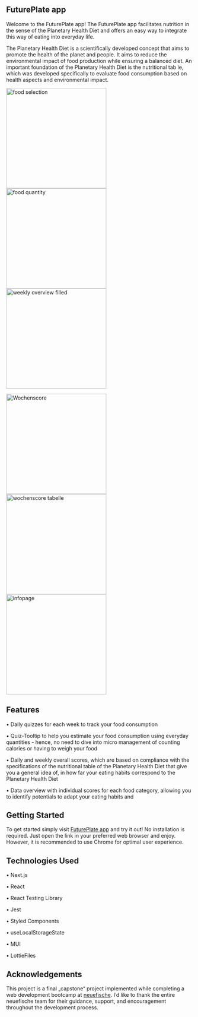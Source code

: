 ## FuturePlate app

Welcome to the FuturePlate app! The FuturePlate app facilitates nutrition in the sense of the Planetary Health Diet and offers an easy way to integrate this way of eating into everyday life.

The Planetary Health Diet is a scientifically developed concept that aims to promote the health of the planet and people. It aims to reduce the environmental impact of food production while ensuring a balanced diet. An important foundation of the Planetary Health Diet is the nutritional tab
le, which was developed specifically to evaluate food consumption based on health aspects and environmental impact.

<img width="270" alt="food selection" src="https://user-images.githubusercontent.com/123627153/234046908-ae7d18ac-1114-44e4-a476-65678ccdb1f7.png"> <img width="270" alt="food quantity" src="https://user-images.githubusercontent.com/123627153/234046979-97d957b3-6a9f-412e-a981-36a44cd674df.png"> <img width="270" alt="weekly overview filled" src="https://user-images.githubusercontent.com/123627153/234047167-bef7544a-9bca-4c32-b3b7-993b4f70d629.png">

<img width="270" alt="Wochenscore" src="https://user-images.githubusercontent.com/123627153/234047266-d3e74b5f-9716-4f57-95cc-9b2b300049b0.png"> <img width="270" alt="wochenscore tabelle" src="https://user-images.githubusercontent.com/123627153/234047276-4548b914-41fe-4afe-aca6-6996f57beb68.png"> <img width="270" alt="infopage" src="https://user-images.githubusercontent.com/123627153/234048496-ac29403d-996c-42a4-8842-10d630a25dc7.png">


## Features

•	 Daily quizzes for each week to track your food consumption

•	Quiz-Tooltip to help you estimate your food consumption using everyday quantities - hence, no need to dive into micro management of counting calories or having to weigh your food

•	Daily and weekly overall scores, which are based on compliance with the specifications of the nutritional table of the Planetary Health Diet that give you a general idea of, in how far your eating habits correspond to the Planetary Health Diet

•	Data overview with individual scores for each food category, allowing you to identify potentials to adapt your eating habits and 
  
  
## Getting Started

To get started simply visit [FuturePlate app](https://capstone-project-alinawinter.vercel.app/) and try it out! No installation is required. Just open the link in your preferred web browser and enjoy. However, it is recommended to use Chrome for optimal user experience.


## Technologies Used

•	Next.js 

•	React 

•	React Testing Library

•	Jest

•	Styled Components

•	useLocalStorageState

•	MUI

•	LottieFiles


## Acknowledgements

This project is a final „capstone“ project implemented while completing a web development bootcamp at [neuefische](https://www.neuefische.de/). I’d like to thank the entire neuefische team for their guidance, support, and encouragement throughout the development process.

